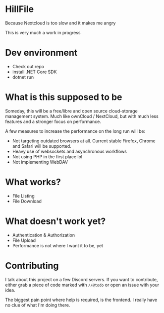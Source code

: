 # HillFile

Because Nextcloud is too slow and it makes me angry

This is very much a work in progress

# Dev environment

- Check out repo
- install .NET Core SDK
- dotnet run

# What is this supposed to be

Someday, this will be a free/libre and open source cloud-storage management system. Much like ownCloud / NextCloud,
but with much less features and a stronger focus on performance. 

A few measures to increase the performance on the long run will be:

- Not targeting outdated browsers at all. Current stable Firefox, Chrome and Safari will be supported.
- Heavy use of websockets and asynchronous workflows
- Not using PHP in the first place lol
- Not implementing WebDAV

# What works?

- File Listing
- File Download

# What doesn't work yet?

- Authentication & Authorization
- File Upload
- Performance is not where I want it to be, yet

# Contributing

I talk about this project on a few Discord servers. If you want to contribute, either grab a 
piece of code marked with `//@todo` or open an issue with your idea. 

The biggest pain point where help is required, is the frontend. I really have no clue of what I'm doing there.
